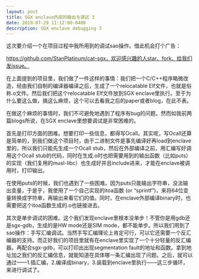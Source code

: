 ```yaml
---
layout: post
title: SGX enclave内部的输出与调试 3
date: 2019-07-29 11:12:00-0400
description: SGX enclave debugging 3
---
```


这次要介绍一个在项目过程中我所用到的调试sao操作。借此机会打个广告：

https://github.com/StanPlatinum/cat-sgx，欢迎感兴趣的人star、fork、给我们发issue。

在上面提到的项目里，我们做了一件这样的事情：我们把一个C/C++程序略微改造，经由我们自制的编译器编译之后，生成了一个relocatable Elf文件，也就是俗称.o文件。然后我们把这个relocatable Elf文件放到SGX enclave里执行。至于为什么要这么做，搞这么麻烦，这个可以去看我之后的paper或者blog，在此不表。

在做这个麻烦的事情时，我们不可避免地遇到了程序有bug的问题。然而如我前两篇blogs所说，在SGX enclave里想要调试是非常困难的。

首先是打印方面的困难。想要打印一些信息，都得写Ocall。其实呢，写Ocall还算是简单的，到我们做这个项目时，由于二进制文件是事先编译好再load到enclave里的，所以我们只能先生成一个Ocall stub，然后在外部编译之前，用汇编写好调用这个Ocall stub的代码，同时在生成.o时也把需要用到的输出函数（比如puts）的实现（我们复用的musl-libc）也生成好并且include进来，才能在enclave被调用时，打印输出。

在使用puts的时候，我们也遇到了一些困难。因为puts只能输出字符串，没法输出变量，于是乎，我使用了一个自己实现的itoa函数 (or “sprintf”)，来将64位变量转换成字符串，再输出来看它们的值。同时，在enclave外部编译binary时，也需要把这个itoa函数生成的.o也链接进去。

其次是单步调试的困难。这个我们发现enclave里根本没单步！不管你是用gdb还是sgx-gdb，生成的是HW mode还是SIM mode，都不能单步。所以我们用到了sao操作：手写汇编调试。当然手写汇编理论上肯定可行，可以它还需要一个反汇编器的支持。而正好我们的项目里就有在enclave里实现了一个十分轻量的反汇编器。再配合sgx-gdb，可以打印出出现segmentation fault的地址和函数。拿到地址加之我们的反汇编信息，就能知道在具体哪一条汇编出现了问题。之后，就可以通过——1.插汇编，2.编译成binary，3.装载到enclave里执行——这三步循环，来进行调试了。